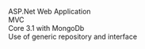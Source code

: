 
ASP.Net Web Application<br>
MVC <br>
Core 3.1 with MongoDb<br>
Use of generic repository and interface
